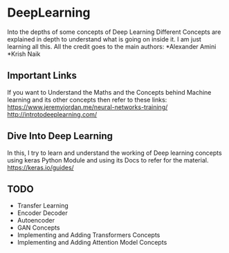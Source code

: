 # DeepLearning
Into the depths of some concepts of Deep Learning
Different Concepts are explained in depth to understand what is going on inside it.
I am just learning all this. All the credit goes to the main authors:
*Alexander Amini
*Krish Naik

## Important Links
If you want to Understand the Maths and the Concepts behind Machine learning and its other concepts then refer to these links:
https://www.jeremyjordan.me/neural-networks-training/
http://introtodeeplearning.com/

## Dive Into Deep Learning
In this, I try to learn and understand the working of Deep learning concepts using keras Python Module and using its Docs to refer for the material.
https://keras.io/guides/

## TODO
* Transfer Learning
* Encoder Decoder
* Autoencoder
* GAN Concepts
* Implementing and Adding Transformers Concepts
* Implementing and Adding Attention Model Concepts
